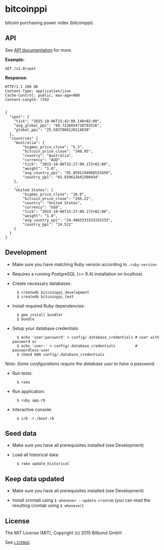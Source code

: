# bitcoinppi

bitcoin purchasing power index (bitcoinppi).

## API

See [API documentation](https://github.com/bitbond/bitcoinppi/blob/master/views/content/api.md) for more.

**Example:**

    GET /v1.0/spot

**Response:**

    HTTP/1.1 200 OK
    Content-Type: application/json
    Cache-Control: public, max-age=900
    Content-Length: 7292
    
    
    {
      "spot": {
        "tick": "2015-10-06T15:42:09.140+02:00",
        "avg_global_ppi": "68.7226854718793516",
        "global_ppi": "25.5837868120114838"
      },
      "countries" {
        "Australia": {
            "bigmac_price_close": "5.3",
            "bitcoin_price_close": "348.95",
            "country": "Australia",
            "currency": "AUD",
            "tick": "2015-10-06T15:27:09.172+02:00",
            "weight": "1.0",
            "avg_country_ppi": "65.8591194968553459",
            "country_ppi": "65.839622641509434"
        },
        ...
        "United States": {
            "bigmac_price_close": "10.0",
            "bitcoin_price_close": "245.22",
            "country": "United States",
            "currency": "USD",
            "tick": "2015-10-06T15:27:09.172+02:00",
            "weight": "1.0",
            "avg_country_ppi": "24.4983333333333333",
            "country_ppi": "24.522"
        }
      }
    }

## Development

* Make sure you have matching Ruby version according to `.ruby-version`
* Requires a running PostgreSQL (>= 9.4) installation on localhost.
* Create necessary databases:

        $ createdb bitcoinppi_development
        $ createdb bitcoinppi_test

* Install required Ruby dependencies:

        $ gem install bundler
        $ bundle

* Setup your database credentials:

        $ echo 'user:password' > config/.database_credentials # user with password or
        $ echo 'user:' > config/.database_credentials         # passwordless-user
        $ chmod 600 config/.database_credentials

_Note: Some configurations require the database user to have a password._

* Run tests:

        $ rake

* Run application:

        $ ruby app.rb

* Interactive console:

        $ irb -r./boot.rb

## Seed data

* Make sure you have all prerequisites installed (see Development)
* Load all historical data:

        $ rake update_historical

## Keep data updated

* Make sure you have all prerequisites installed (see Development)

* Install crontab using `$ whenever --update-crontab` (you can read the resulting crontab using `$ whenever`)


## License

The MIT License (MIT), Copyright (c) 2015 Bitbond GmbH

See [`LICENSE`](https://github.com/bitbond/bitcoinppi/blob/master/LICENSE).

